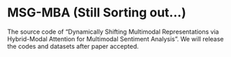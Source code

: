 # MSG-MBA (Still Sorting out...)
The source code of “Dynamically Shifting Multimodal Representations via Hybrid-Modal Attention for Multimodal Sentiment Analysis”. We will release the codes and datasets after paper accepted.
